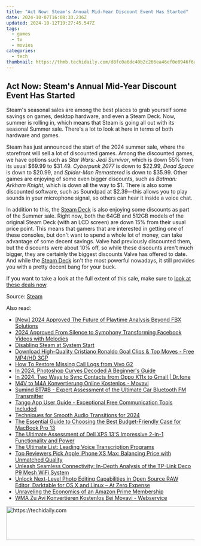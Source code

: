 ```yaml
---
title: "Act Now: Steam's Annual Mid-Year Discount Event Has Started"
date: 2024-10-07T16:08:33.236Z
updated: 2024-10-12T19:27:45.547Z
tags:
  - games
  - tv
  - movies
categories:
  - tech
thumbnail: https://thmb.techidaily.com/d8fc0a6dc40b2c266ea46ef0e0946f6a6f2bfc24fdd8c197f755ef2d88428204.jpg
---
```


## Act Now: Steam's Annual Mid-Year Discount Event Has Started

Steam's seasonal sales are among the best places to grab yourself some savings on games, desktop hardware, and even a Steam Deck. Now, summer is rolling in, which means that Steam is going all out with its seasonal Summer sale. There's a lot to look at here in terms of both hardware and games.

 Steam has just announced the start of the 2024 summer sale, where the storefront will sell a lot of discounted games. Among the discounted games, we have options such as _Star Wars: Jedi Survivor_, which is down 55% from its usual $69.99 to $31.49\. _Cyberpunk 2077_ is down to $22.99, _Dead Space_ is down to $20.99, and _Spider-Man Remastered_ is down to $35.99\. Other games are enjoying of some even bigger discounts, such as _Batman: Arkham Knight_, which is down all the way to $1\. There is also some discounted software, such as Soundpad at $2.39—this allows you to play sounds in your microphone signal, so others can hear it inside a voice chat.

 In addition to this, the [Steam Deck](https://store.steampowered.com/steamdeck#SaleSection%5F34993) is also enjoying some discounts as part of the Summer sale. Right now, both the 64GB and 512GB models of the original Steam Deck (with an LCD screen) are down 15% from their usual price point. This means that gamers that are interested in getting one of these consoles, but don't want to spend a whole lot of money, can take advantage of some decent savings. Valve had previously discounted them, but the discounts were about 10% off, so while these discounts aren't much bigger, they are certainly the biggest discounts Valve has offered to date. And while the [Steam Deck](https://bypass-frp.techidaily.com/in-2024-about-poco-m6-pro-4g-frp-bypass-by-drfone-android/) isn't the most powerful nowadays, it still provides you with a pretty decent bang for your buck.

 If you want to take a look at the full extent of this sale, make sure to [look at these deals now](https://store.steampowered.com/).

 Source: [Steam](https://store.steampowered.com/)

<ins class="adsbygoogle"
     style="display:block"
     data-ad-format="autorelaxed"
     data-ad-client="ca-pub-7571918770474297"
     data-ad-slot="1223367746"></ins>

<ins class="adsbygoogle"
     style="display:block"
     data-ad-client="ca-pub-7571918770474297"
     data-ad-slot="8358498916"
     data-ad-format="auto"
     data-full-width-responsive="true"></ins>

<span class="atpl-alsoreadstyle">Also read:</span>
<div><ul>
<li><a href="https://screen-capture.techidaily.com/new-2024-approved-the-future-of-playtime-analysis-beyond-fbx-solutions/"><u>[New] 2024 Approved The Future of Playtime Analysis Beyond FBX Solutions</u></a></li>
<li><a href="https://facebook-videos.techidaily.com/2024-approved-from-silence-to-symphony-transforming-facebook-videos-with-melodies/"><u>2024 Approved From Silence to Symphony Transforming Facebook Videos with Melodies</u></a></li>
<li><a href="https://games-able.techidaily.com/disabling-steam-at-system-start/"><u>Disabling Steam at System Start</u></a></li>
<li><a href="https://tech-revival.techidaily.com/download-high-quality-cristiano-ronaldo-goal-clips-and-top-moves-free-mp4hd-3gp/"><u>Download High-Quality Cristiano Ronaldo Goal Clips & Top Moves - Free MP4/HD 3GP</u></a></li>
<li><a href="https://blog-min.techidaily.com/how-to-restore-missing-call-logs-from-vivo-g2-by-fonelab-android-recover-call-logs/"><u>How To Restore Missing Call Logs from Vivo G2</u></a></li>
<li><a href="https://extra-guidance.techidaily.com/in-2024-photoshop-curves-decoded-a-beginners-guide/"><u>In 2024, Photoshop Curves Decoded A Beginner's Guide</u></a></li>
<li><a href="https://android-transfer.techidaily.com/in-2024-two-ways-to-sync-contacts-from-oppo-k11x-to-gmail-drfone-by-drfone-transfer-from-android-transfer-from-android/"><u>In 2024, Two Ways to Sync Contacts from Oppo K11x to Gmail | Dr.fone</u></a></li>
<li><a href="https://some-knowledge.techidaily.com/m4v-to-m4a-konvertierung-online-kostenlos-movavi/"><u>M4V to M4A Konvertierung Online Kostenlos - Movavi</u></a></li>
<li><a href="https://buynow-help.techidaily.com/sumind-bt7b-expert-assessment-of-the-ultimate-car-bluetooth-fm-transmitter/"><u>Sumind BT7#B - Expert Assessment of the Ultimate Car Bluetooth FM Transmitter</u></a></li>
<li><a href="https://buynow-help.techidaily.com/tango-app-user-guide-exceptional-free-communication-tools-included/"><u>Tango App User Guide - Exceptional Free Communication Tools Included</u></a></li>
<li><a href="https://some-tips.techidaily.com/techniques-for-smooth-audio-transitions-for-2024/"><u>Techniques for Smooth Audio Transitions for 2024</u></a></li>
<li><a href="https://buynow-help.techidaily.com/the-essential-guide-to-choosing-the-best-budget-friendly-case-for-macbook-pro-13/"><u>The Essential Guide to Choosing the Best Budget-Friendly Case for MacBook Pro 13</u></a></li>
<li><a href="https://buynow-help.techidaily.com/the-ultimate-assessment-of-dell-xps-13s-impressive-2-in-1-functionality-and-power/"><u>The Ultimate Assessment of Dell XPS 13'S Impressive 2-in-1 Functionality and Power</u></a></li>
<li><a href="https://buynow-help.techidaily.com/the-ultimate-list-leading-voice-transcription-programs/"><u>The Ultimate List: Leading Voice Transcription Programs</u></a></li>
<li><a href="https://buynow-help.techidaily.com/top-reviewers-pick-apple-iphone-xs-max-balancing-price-with-unmatched-quality/"><u>Top Reviewers Pick Apple iPhone XS Max: Balancing Price with Unmatched Quality</u></a></li>
<li><a href="https://buynow-help.techidaily.com/unleash-seamless-connectivity-in-depth-analysis-of-the-tp-link-deco-p9-mesh-wifi-system/"><u>Unleash Seamless Connectivity: In-Depth Analysis of the TP-Link Deco P9 Mesh WiFi System</u></a></li>
<li><a href="https://buynow-help.techidaily.com/unlock-next-level-photo-editing-capabilities-in-open-source-raw-editor-darktable-for-os-x-and-linux-at-zero-expense/"><u>Unlock Next-Level Photo Editing Capabilities in Open Source RAW Editor, Darktable for OS X and Linux – At Zero Expense</u></a></li>
<li><a href="https://buynow-help.techidaily.com/unraveling-the-economics-of-an-amazon-prime-membership/"><u>Unraveling the Economics of an Amazon Prime Membership</u></a></li>
<li><a href="https://tech-revival.techidaily.com/wma-zu-avi-konvertieren-kostenlos-bei-movavi-webservice/"><u>WMA Zu Avi Konvertieren Kostenlos Bei Movavi - Webservice</u></a></li>
</ul></div>

<!-- affiliate ads begin -->
<a href="https://appsumo.8odi.net/c/5597632/2082538/7443" target="_top" id="2082538">
  <img src="//a.impactradius-go.com/display-ad/7443-2082538" border="0" alt="https://techidaily.com" width="728" height="90"/>
</a>
<img height="0" width="0" src="https://appsumo.8odi.net/i/5597632/2082538/7443" style="position:absolute;visibility:hidden;" border="0" />
<!-- affiliate ads end -->

